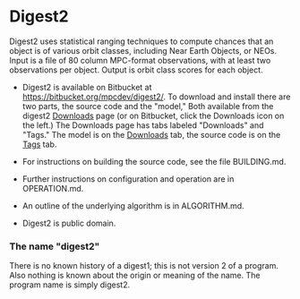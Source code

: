 # Digest2

Digest2 uses statistical ranging techniques to compute chances that an
object is of various orbit classes, including Near Earth Objects, or NEOs.
Input is a file of 80 column MPC-format observations, with at least two
observations per object.  Output is orbit class scores for each object.

* Digest2 is available on Bitbucket at https://bitbucket.org/mpcdev/digest2/.
To download and install there are two parts, the source code and the "model,"
Both available from the digest2
[Downloads](https://bitbucket.org/mpcdev/digest2/downloads/) page (or on
Bitbucket, click the Downloads icon on the left.)  The Downloads page has
tabs labeled "Downloads" and "Tags."  The model is on the
[Downloads](https://bitbucket.org/mpcdev/digest2/downloads/?tab=downloads) tab,
the source code is on the
[Tags](https://bitbucket.org/mpcdev/digest2/downloads/?tab=tags) tab.

* For instructions on building the source code, see the file BUILDING.md.

* Further instructions on configuration and operation are in OPERATION.md.

* An outline of the underlying algorithm is in ALGORITHM.md.

* Digest2 is public domain.

### The name "digest2"

There is no known history of a digest1; this is not version 2 of a program.
Also nothing is known about the origin or meaning of the name.
The program name is simply digest2.
